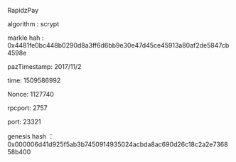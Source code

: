 RapidzPay

algorithm :   scrypt

markle hah :  0x4481fe0bc448b0290d8a3ff6d6bb9e30e47d45ce45913a80af2de5847cb4598e

pazTimestamp:  2017/11/2

time:    1509586992

Nonce:   1127740

rpcport:   2757

port:     23321

genesis hash ：0x000006d41d925f5ab3b7450914935024acbda8ac690d26c18c2a2e736858b400
